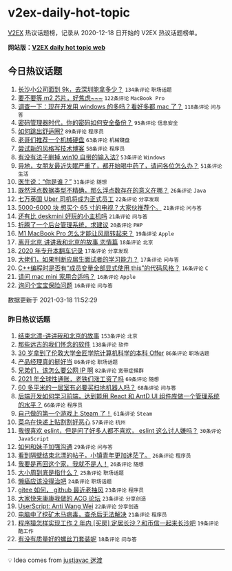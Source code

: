 # v2ex-daily-hot-topic

[V2EX](https://www.v2ex.com/) 热议话题榜，记录从 2020-12-18 日开始的 V2EX 热议话题榜单。

**网站版：[V2EX daily hot topic web](https://boojack.github.io/v2ex-daily-hot-topic-web/)**

## 今日热议话题

<!-- TODAY BEGIN -->

1. [长沙小公司面到 9k，去深圳能拿多少？](https://www.v2ex.com/t/762681) `134条评论` `职场话题`
1. [要不要等 m2 芯片，好焦虑~~~](https://www.v2ex.com/t/762693) `122条评论` `MacBook Pro`
1. [调查一下：现在开发用 windows 的多吗？看好多都 mac 了？](https://www.v2ex.com/t/762674) `118条评论` `问与答`
1. [密码管理器时代，你的密码如何安全备份？](https://www.v2ex.com/t/762689) `95条评论` `信息安全`
1. [如何跳出舒适圈?](https://www.v2ex.com/t/762692) `89条评论` `程序员`
1. [老哥们推荐一个机械硬盘](https://www.v2ex.com/t/762714) `63条评论` `机械键盘`
1. [尝试新的风格写技术博客](https://www.v2ex.com/t/762732) `58条评论` `程序员`
1. [有没有法子删掉 win10 自带的输入法?](https://www.v2ex.com/t/762662) `53条评论` `Windows`
1. [异地，女朋友最近失眠严重了，都开始喝中药了，请问各位怎么办？](https://www.v2ex.com/t/762792) `51条评论` `生活`
1. [医生说：“你是谁？”](https://www.v2ex.com/t/762659) `31条评论` `随想`
1. [既然浮点数据类型不精确，那么浮点数存在的意义在哪？](https://www.v2ex.com/t/762814) `26条评论` `Java`
1. [七万英国 Uber 司机将成为正式员工](https://www.v2ex.com/t/762671) `22条评论` `分享发现`
1. [5000-6000 块 想买个 65 寸的电视？大家伙推荐个。](https://www.v2ex.com/t/762803) `21条评论` `问与答`
1. [还有比 deskmini 好玩的小主机吗](https://www.v2ex.com/t/762666) `21条评论` `问与答`
1. [折腾了一个后台管理系统，求建议](https://www.v2ex.com/t/762891) `20条评论` `PHP`
1. [M1 MacBook Pro 怎么才能让风扇转起来？](https://www.v2ex.com/t/762887) `19条评论` `Apple`
1. [离开北京 讲讲我和北京的故事 恋情篇](https://www.v2ex.com/t/762733) `18条评论` `北京`
1. [2020 年专升本翻车记录](https://www.v2ex.com/t/762893) `17条评论` `分享发现`
1. [大佬们，如果判断应届生面试者的学习能力？](https://www.v2ex.com/t/762661) `17条评论` `问与答`
1. [C++编程时是否有“成员变量全部显式使用 this”的代码风格？](https://www.v2ex.com/t/762899) `16条评论` `C`
1. [请问 mac mini 家用合适吗？](https://www.v2ex.com/t/762866) `16条评论` `Apple`
1. [询问个宝宝保险问题](https://www.v2ex.com/t/762791) `16条评论` `问与答`

数据更新于 2021-03-18 11:52:29

<!-- TODAY END -->

### 昨日热议话题

<!-- YESTERDAY BEGIN -->

1. [结束北漂-讲讲我和北京的故事](https://www.v2ex.com/t/762381) `153条评论` `北京`
1. [那些远古的我们怀念的软件](https://www.v2ex.com/t/762504) `138条评论` `软件`
1. [30 岁拿到了伦敦大学金匠学院计算机科学的本科 Offer](https://www.v2ex.com/t/762374) `86条评论` `职场话题`
1. [产品经理真的挺好当](https://www.v2ex.com/t/762383) `86条评论` `职场话题`
1. [兄弟们，该怎么要公网 IP 啊](https://www.v2ex.com/t/762315) `82条评论` `宽带症候群`
1. [2021 年全球性通账，老铁们涨工资了吗](https://www.v2ex.com/t/762445) `69条评论` `随想`
1. [60 多平米的一居室有必要买扫地机器人吗？](https://www.v2ex.com/t/762353) `68条评论` `问与答`
1. [后端开发如何学习前端，达到能用 React 和 AntD UI 组件库做一个管理系统的水平？](https://www.v2ex.com/t/762361) `66条评论` `程序员`
1. [自己做的第一个游戏上 Steam 了！](https://www.v2ex.com/t/762314) `61条评论` `Steam`
1. [菜鸟在快递上贴割割好恶心](https://www.v2ex.com/t/762332) `57条评论` `杭州`
1. [我很喜欢 eslint，但是问了好多人都不喜欢， eslint 这么讨人嫌吗？](https://www.v2ex.com/t/762621) `30条评论` `JavaScript`
1. [如何和妹子加强沟通](https://www.v2ex.com/t/762443) `29条评论` `问与答`
1. [看到隔壁结束北漂的帖子，小镇青年更加迷茫了。](https://www.v2ex.com/t/762595) `26条评论` `程序员`
1. [我要是再回这个家，我就不是人！](https://www.v2ex.com/t/762307) `26条评论` `随想`
1. [大小周到底是指什么？](https://www.v2ex.com/t/762466) `25条评论` `职场话题`
1. [懒癌应该没得治吧](https://www.v2ex.com/t/762363) `24条评论` `职场话题`
1. [gitee 如何， github 最近老抽风](https://www.v2ex.com/t/762620) `23条评论` `程序员`
1. [大家快来康康我做的 ACG 论坛](https://www.v2ex.com/t/762479) `23条评论` `分享创造`
1. [UserScript: Anti Wang Wei](https://www.v2ex.com/t/762584) `22条评论` `分享创造`
1. [电脑中了挖矿木马病毒，查杀后无法解决](https://www.v2ex.com/t/762562) `21条评论` `程序员`
1. [程序猿怎样实现工作 2 年内 [买房] 定居长沙？和币信一起来长沙吧](https://www.v2ex.com/t/762469) `19条评论` `酷工作`
1. [有没有质量好的螺丝刀套装呢](https://www.v2ex.com/t/762579) `18条评论` `问与答`

<!-- YESTERDAY END -->

---

💡 Idea comes from [justjavac 迷渡](https://github.com/justjavac/)
